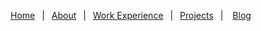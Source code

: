[Home](./index.md)&ensp;
|&ensp;
[About](./about.md)&ensp;
|&ensp;
[Work Experience](./work-experience.md)&ensp;
|&ensp;
[Projects](./projects.md)&ensp;
| &ensp;
[Blog](./blog.html)